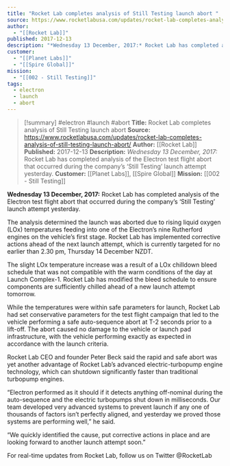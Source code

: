 ```yaml
---
title: "Rocket Lab completes analysis of Still Testing launch abort "
source: https://www.rocketlabusa.com/updates/rocket-lab-completes-analysis-of-still-testing-launch-abort/
author:
  - "[[Rocket Lab]]"
published: 2017-12-13
description: "*Wednesday 13 December, 2017:* Rocket Lab has completed analysis of the Electron test flight abort that occurred during the company’s ‘Still Testing’ launch attempt yesterday."
customer:
  - "[[Planet Labs]]"
  - "[[Spire Global]]"
mission:
  - "[[002 - Still Testing]]"
tags:
  - electron
  - launch
  - abort
---
```

>[!summary]
#electron #launch #abort
**Title:** Rocket Lab completes analysis of Still Testing launch abort 
**Source:** https://www.rocketlabusa.com/updates/rocket-lab-completes-analysis-of-still-testing-launch-abort/
**Author:** [[Rocket Lab]]
**Published:** 2017-12-13
**Description:** *Wednesday 13 December, 2017:* Rocket Lab has completed analysis of the Electron test flight abort that occurred during the company’s ‘Still Testing’ launch attempt yesterday.
**Customer:** [[Planet Labs]], [[Spire Global]]
**Mission:** [[002 - Still Testing]]

**Wednesday 13 December, 2017:** Rocket Lab has completed analysis of the Electron test flight abort that occurred during the company’s ‘Still Testing’ launch attempt yesterday. 

The analysis determined the launch was aborted due to rising liquid oxygen (LOx) temperatures feeding into one of the Electron’s nine Rutherford engines on the vehicle’s first stage. Rocket Lab has implemented corrective actions ahead of the next launch attempt, which is currently targeted for no earlier than 2.30 pm, Thursday 14 December NZDT. 

The slight LOx temperature increase was a result of a LOx chilldown bleed schedule that was not compatible with the warm conditions of the day at Launch Complex-1. Rocket Lab has modified the bleed schedule to ensure components are sufficiently chilled ahead of a new launch attempt tomorrow. 

While the temperatures were within safe parameters for launch, Rocket Lab had set conservative parameters for the test flight campaign that led to the vehicle performing a safe auto-sequence abort at T-2 seconds prior to a lift-off. The abort caused no damage to the vehicle or launch pad infrastructure, with the vehicle performing exactly as expected in accordance with the launch criteria.

Rocket Lab CEO and founder Peter Beck said the rapid and safe abort was yet another advantage of Rocket Lab’s advanced electric-turbopump engine technology, which can shutdown significantly faster than traditional turbopump engines.  

“Electron performed as it should if it detects anything off-nominal during the auto-sequence and the electric turbopumps shut down in milliseconds. Our team developed very advanced systems to prevent launch if any one of thousands of factors isn’t perfectly aligned, and yesterday we proved those systems are performing well,” he said. 

“We quickly identified the cause, put corrective actions in place and are looking forward to another launch attempt soon.” 

For real-time updates from Rocket Lab, follow us on Twitter @RocketLab